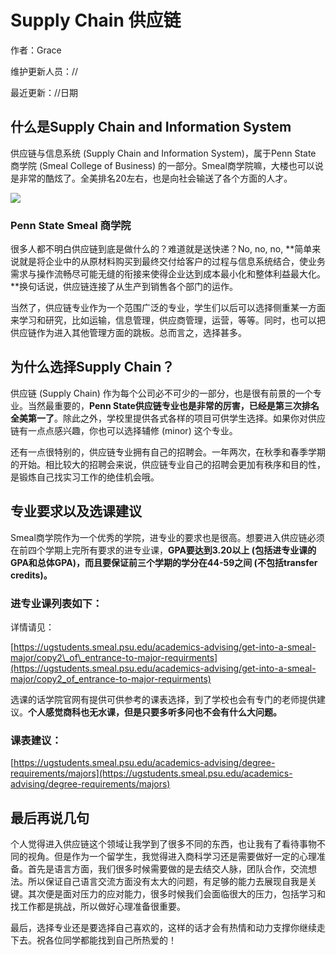 # Supply Chain 供应链

作者：Grace

维护更新人员：//

最近更新：//日期

## **什么是Supply Chain and Information System** 

供应链与信息系统 \(Supply Chain and Information System\)，属于Penn State 商学院 \(Smeal College of Business\) 的一部分。Smeal商学院嘛，大楼也可以说是非常的酷炫了。全美排名20左右，也是向社会输送了各个方面的人才。

![](https://mmbiz.qpic.cn/mmbiz_png/j6m3uZgXnCLXY0vQSjroHOJ05vH6GZZADrTsR1UHLzjiaYr1a1pqzuVvr4S5jicqibgoxNFta0c1HibdjiaD36klm6g/640?wx_fmt=png&tp=webp&wxfrom=5&wx_lazy=1&wx_co=1)

### Penn State Smeal 商学院

很多人都不明白供应链到底是做什么的？难道就是送快递？No, no, no, **简单来说就是将企业中的从原材料购买到最终交付给客户的过程与信息系统结合，使业务需求与操作流畅尽可能无缝的衔接来使得企业达到成本最小化和整体利益最大化。**换句话说，供应链连接了从生产到销售各个部门的运作。

当然了，供应链专业作为一个范围广泛的专业，学生们以后可以选择侧重某一方面来学习和研究，比如运输，信息管理，供应商管理，运营，等等。同时，也可以把供应链作为进入其他管理方面的跳板。总而言之，选择甚多。![](data:image/gif;base64,iVBORw0KGgoAAAANSUhEUgAAAAEAAAABCAYAAAAfFcSJAAAADUlEQVQImWNgYGBgAAAABQABh6FO1AAAAABJRU5ErkJggg==)![](data:image/gif;base64,iVBORw0KGgoAAAANSUhEUgAAAAEAAAABCAYAAAAfFcSJAAAADUlEQVQImWNgYGBgAAAABQABh6FO1AAAAABJRU5ErkJggg==)

## **为什么选择Supply Chain？**![](data:image/gif;base64,iVBORw0KGgoAAAANSUhEUgAAAAEAAAABCAYAAAAfFcSJAAAADUlEQVQImWNgYGBgAAAABQABh6FO1AAAAABJRU5ErkJggg==)

供应链 \(Supply Chain\) 作为每个公司必不可少的一部分，也是很有前景的一个专业。当然最重要的，**Penn State供应链专业也是非常的厉害，已经是第三次排名全美第一了**。除此之外，学校里提供各式各样的项目可供学生选择。如果你对供应链有一点点感兴趣，你也可以选择辅修 \(minor\) 这个专业。

还有一点很特别的，供应链专业拥有自己的招聘会。一年两次，在秋季和春季学期的开始。相比较大的招聘会来说，供应链专业自己的招聘会更加有秩序和目的性，是锻炼自己找实习工作的绝佳机会哦。

## **专业要求以及选课建议**![](data:image/gif;base64,iVBORw0KGgoAAAANSUhEUgAAAAEAAAABCAYAAAAfFcSJAAAADUlEQVQImWNgYGBgAAAABQABh6FO1AAAAABJRU5ErkJggg==)

Smeal商学院作为一个优秀的学院，进专业的要求也是很高。想要进入供应链必须在前四个学期上完所有要求的进专业课，**GPA要达到3.20以上 \(包括进专业课的GPA和总体GPA\)，而且要保证前三个学期的学分在44-59之间 \(不包括transfer credits\)。**

### 进专业课列表如下：![](data:image/gif;base64,iVBORw0KGgoAAAANSUhEUgAAAAEAAAABCAYAAAAfFcSJAAAADUlEQVQImWNgYGBgAAAABQABh6FO1AAAAABJRU5ErkJggg==)

详情请见：

[https://ugstudents.smeal.psu.edu/academics-advising/get-into-a-smeal-major/copy2\_of\_entrance-to-major-requirments](https://ugstudents.smeal.psu.edu/academics-advising/get-into-a-smeal-major/copy2_of_entrance-to-major-requirments)

选课的话学院官网有提供可供参考的课表选择，到了学校也会有专门的老师提供建议。**个人感觉商科也无水课，但是只要多听多问也不会有什么大问题。**

### 课表建议：

[https://ugstudents.smeal.psu.edu/academics-advising/degree-requirements/majors](https://ugstudents.smeal.psu.edu/academics-advising/degree-requirements/majors)

## **最后再说几句**

个人觉得进入供应链这个领域让我学到了很多不同的东西，也让我有了看待事物不同的视角。但是作为一个留学生，我觉得进入商科学习还是需要做好一定的心理准备。首先是语言方面，我们很多时候需要做的是去结交人脉，团队合作，交流想法。所以保证自己语言交流方面没有太大的问题，有足够的能力去展现自我是关键。其次便是面对压力的应对能力，很多时候我们会面临很大的压力，包括学习和找工作都是挑战，所以做好心理准备很重要。

最后，选择专业还是要选择自己喜欢的，这样的话才会有热情和动力支撑你继续走下去。祝各位同学都能找到自己所热爱的！  


